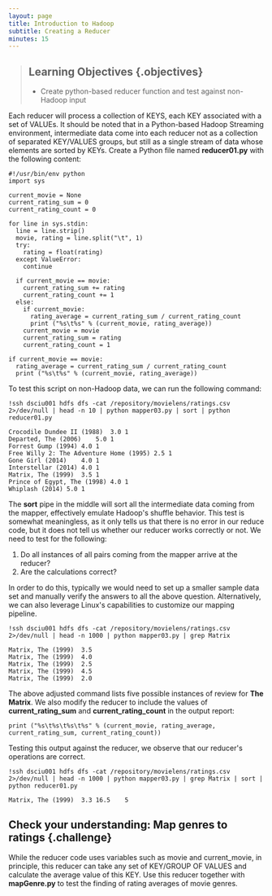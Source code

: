 ```yaml
---
layout: page
title: Introduction to Hadoop
subtitle: Creating a Reducer
minutes: 15
---
```

> ## Learning Objectives {.objectives}
>
> *   Create python-based reducer function and test against non-Hadoop input

Each reducer will process a collection of KEYS, each KEY associated with a set
of VALUEs. It should be noted that in a Python-based Hadoop Streaming
environment, intermediate data come into each reducer not as a collection of
separated KEY/VALUES groups, but still as a single stream of data whose elements
are sorted by KEYs. Create a Python file named **reducer01.py** with the
following content:


~~~ {.bash}
#!/usr/bin/env python
import sys

current_movie = None
current_rating_sum = 0
current_rating_count = 0

for line in sys.stdin:
  line = line.strip()
  movie, rating = line.split("\t", 1)
  try:
    rating = float(rating)
  except ValueError:
    continue

  if current_movie == movie:
    current_rating_sum += rating
    current_rating_count += 1
  else:
    if current_movie:
      rating_average = current_rating_sum / current_rating_count
      print ("%s\t%s" % (current_movie, rating_average))
    current_movie = movie
    current_rating_sum = rating
    current_rating_count = 1

if current_movie == movie:
  rating_average = current_rating_sum / current_rating_count
  print ("%s\t%s" % (current_movie, rating_average))
~~~

To test this script on non-Hadoop data, we can run the following command:

~~~ {.bash}
!ssh dsciu001 hdfs dfs -cat /repository/movielens/ratings.csv 2>/dev/null | head -n 10 | python mapper03.py | sort | python reducer01.py
~~~

~~~ {.output}
Crocodile Dundee II (1988)	3.0	1
Departed, The (2006)	5.0	1
Forrest Gump (1994)	4.0	1
Free Willy 2: The Adventure Home (1995)	2.5	1
Gone Girl (2014)	4.0	1
Interstellar (2014)	4.0	1
Matrix, The (1999)	3.5	1
Prince of Egypt, The (1998)	4.0	1
Whiplash (2014)	5.0	1
~~~

The **sort** pipe in the middle will sort all the intermediate data coming from
the mapper, effectively emulate Hadoop's shuffle behavior. This test is somewhat
meaningless, as it only tells us that there is no error in our reduce code, but
it does not tell us whether our reducer works correctly or not. We need to test
for the following:
1. Do all instances of all pairs coming from the mapper arrive at the reducer?
2. Are the calculations correct?

In order to do this, typically we would need to set up a smaller sample data set
and manually verify the answers to all the above question. Alternatively, we
can also leverage Linux's capabilities to customize our mapping pipeline.

~~~ {.bash}
!ssh dsciu001 hdfs dfs -cat /repository/movielens/ratings.csv 2>/dev/null | head -n 1000 | python mapper03.py | grep Matrix
~~~

~~~ {.output}
Matrix, The (1999)	3.5
Matrix, The (1999)	4.0
Matrix, The (1999)	2.5
Matrix, The (1999)	4.5
Matrix, The (1999)	2.0
~~~

The above adjusted command lists five possible instances of review for
**The Matrix**. We also modify the reducer to include the values of
**current_rating_sum** and **current_rating_count** in the output report:
~~~ {.bash}
print ("%s\t%s\t%s\t%s" % (current_movie, rating_average, current_rating_sum, current_rating_count))
~~~

Testing this output against the reducer, we observe that our reducer's
operations are correct.

~~~ {.bash}
!ssh dsciu001 hdfs dfs -cat /repository/movielens/ratings.csv 2>/dev/null | head -n 1000 | python mapper03.py | grep Matrix | sort | python reducer01.py
~~~

~~~ {.output}
Matrix, The (1999)	3.3	16.5	5
~~~

## Check your understanding: Map genres to ratings {.challenge}
While the reducer code uses variables such as movie and current_movie, in
principle, this reducer can take any set of KEY/GROUP OF VALUES and calculate
the average value of this KEY. Use this reducer together with **mapGenre.py** to
test the finding of rating averages of movie genres.
